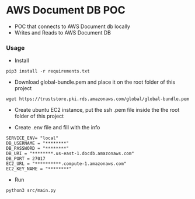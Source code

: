 # AWS Document DB POC

- POC that connects to AWS Document db locally
- Writes and Reads to AWS Document DB 

### Usage

* Install
```
pip3 install -r requirements.txt
```

* Download global-bundle.pem and place it on the root folder of this project
```
wget https://truststore.pki.rds.amazonaws.com/global/global-bundle.pem
```

* Create ubuntu EC2 instance, put the ssh .pem file inside the the root folder of this project

* Create .env file and fill with the info
```
SERVICE_ENV= "local"
DB_USERNAME = "********"
DB_PASSWORD = "********"
DB_URI = "********.us-east-1.docdb.amazonaws.com"
DB_PORT = 27017
EC2_URL = "**********.compute-1.amazonaws.com"
EC2_KEY_NAME = "********"
```

* Run
```
python3 src/main.py
```